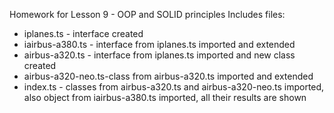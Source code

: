 Homework for Lesson 9 - OOP and SOLID principles
Includes files:
- iplanes.ts - interface created
- iairbus-a380.ts - interface from iplanes.ts imported and extended
- airbus-a320.ts - interface from iplanes.ts imported and new class created
- airbus-a320-neo.ts-class from airbus-a320.ts imported and extended
- index.ts - classes from airbus-a320.ts and airbus-a320-neo.ts imported, also object from iairbus-a380.ts imported, all their results are shown